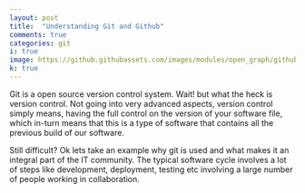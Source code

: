 ```yaml
---
layout: post
title:  "Understanding Git and Github"
comments: true
categories: git
i: true
image: https://github.githubassets.com/images/modules/open_graph/github-mark.png
k: true
---
```


Git is a open source version control system. Wait! but what the heck is version control. Not going into very advanced aspects, version control simply means, having the full control on the version of your software file, which in-turn means that this is a type of software that contains all the previous build of our software.

Still difficult? Ok lets take an example why git is used and what makes it an integral part of the IT community. The typical software cycle involves a lot of steps like development, deployment, testing etc involving a large number of people working in collaboration.


  
